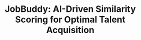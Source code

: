 ---
title: "JobBuddy: AI-Driven Similarity Scoring for Optimal Talent Acquisition"
description: "JobBuddy is an intelligent career platform designed to optimize the hiring process through advanced machine learning. The system analyzes raw text from uploaded resumes and posted job descriptions, using BERT Tokenization to generate dense semantic embeddings. This allows the platform to move beyond keyword matching and understand the true contextual meaning of the documents. The core functionality relies on calculating the Cosine Similarity between candidate and job vectors, generating a highly accurate match score. This score powers bi-directional ranking: candidates receive personalized job recommendations, and employers are presented with the best-fit candidates for their roles. The platform is supported by a Java Spring Backend and a React/Vue.js Frontend, ensuring a fast, scalable, and user-friendly experience."
image: "images/projects/jobbuddy.png"
github: "https://github.com/sohampati/alpfa-team2"
demo: "https://youtu.be/8MTsYDtZXyc?si=uQpbFpJ91AmgaRK8"
featured: true
order: 1
tags: ["Java", "Spring", "React", "Firebase", "OAuth", "BERT Tokenization"]
startDate: "2024-09"
endDate: "2024-09"
award: "🏆 2nd Place Winner"
hackathon: "Morgan Stanley’s Code to Give Alpharetta Hackathon"
---